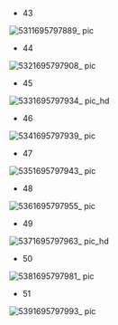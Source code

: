 - 43

![5311695797889_ pic](https://github.com/ChenxingWang93/Using-NX-Open-to-Improve-Workflows/assets/31954987/18643735-7829-4b10-8193-5ec0a00c70a2)

- 44

![5321695797908_ pic](https://github.com/ChenxingWang93/Using-NX-Open-to-Improve-Workflows/assets/31954987/cc051359-181a-4c90-b74f-15dd144a38ed)

- 45

![5331695797934_ pic_hd](https://github.com/ChenxingWang93/Using-NX-Open-to-Improve-Workflows/assets/31954987/3ea5a6b2-08f0-4971-ba6b-75fcc6f750b1)

- 46

![5341695797939_ pic](https://github.com/ChenxingWang93/Using-NX-Open-to-Improve-Workflows/assets/31954987/b0a375fd-a8de-4b3d-b351-8b478f3388cf)

- 47

![5351695797943_ pic](https://github.com/ChenxingWang93/Using-NX-Open-to-Improve-Workflows/assets/31954987/d6f4606c-5760-4d10-b9a2-68841c607214)

- 48

![5361695797955_ pic](https://github.com/ChenxingWang93/Using-NX-Open-to-Improve-Workflows/assets/31954987/733e5d65-f5f4-41ad-b0c6-6e92c64fe283)

- 49

![5371695797963_ pic_hd](https://github.com/ChenxingWang93/Using-NX-Open-to-Improve-Workflows/assets/31954987/86327906-e066-48a0-8dc0-7529ee179ea1)

- 50

![5381695797981_ pic](https://github.com/ChenxingWang93/Using-NX-Open-to-Improve-Workflows/assets/31954987/aac55b3c-0792-4dc7-aa9a-015c92f401f2)

- 51

![5391695797993_ pic](https://github.com/ChenxingWang93/Using-NX-Open-to-Improve-Workflows/assets/31954987/c166b3da-f93c-4252-b88b-784ef8ae9374)
